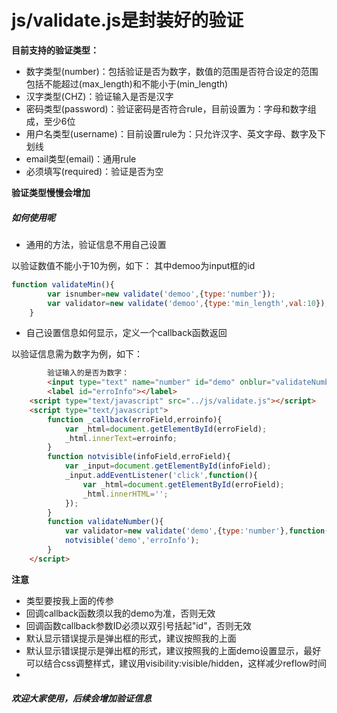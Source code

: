 # js/validate.js是封装好的验证
**目前支持的验证类型：**
* 数字类型(number)：包括验证是否为数字，数值的范围是否符合设定的范围包括不能超过(max_length)和不能小于(min_length)
* 汉字类型(CHZ)：验证输入是否是汉字
* 密码类型(password)：验证密码是否符合rule，目前设置为：字母和数字组成，至少6位
* 用户名类型(username)：目前设置rule为：只允许汉字、英文字母、数字及下划线
* email类型(email)：通用rule
* 必须填写(required)：验证是否为空


**验证类型慢慢会增加**

##### 如何使用呢


* 通用的方法，验证信息不用自己设置

以验证数值不能小于10为例，如下：
其中demoo为input框的id

```javascript
function validateMin(){
        var isnumber=new validate('demoo',{type:'number'});
        var validator=new validate('demoo',{type:'min_length',val:10});
    }
```

* 自己设置信息如何显示，定义一个callback函数返回

以验证信息需为数字为例，如下：

```html
        验证输入的是否为数字：
        <input type="text" name="number" id="demo" onblur="validateNumber()">
        <label id="erroInfo"></label>
    <script type="text/javascript" src="../js/validate.js"></script>
    <script type="text/javascript">
        function _callback(erroField,erroinfo){
            var _html=document.getElementById(erroField);
            _html.innerText=erroinfo;
        }
        function notvisible(infoField,erroField){
            var _input=document.getElementById(infoField);
            _input.addEventListener('click',function(){
                var _html=document.getElementById(erroField);
                _html.innerHTML='';
            });
        }
        function validateNumber(){
            var validator=new validate('demo',{type:'number'},function(){return _callback("erroInfo",'请输入数字...姐！');});
            notvisible('demo','erroInfo');
        }
    </script>
```

**注意**
* 类型要按我上面的传参
* 回调callback函数须以我的demo为准，否则无效
* 回调函数callback参数ID必须以双引号括起"id"，否则无效
* 默认显示错误提示是弹出框的形式，建议按照我的上面
* 默认显示错误提示是弹出框的形式，建议按照我的上面demo设置显示，最好可以结合css调整样式，建议用visibility:visible/hidden，这样减少reflow时间
* 

##### 欢迎大家使用，后续会增加验证信息
